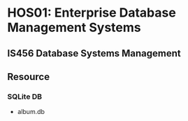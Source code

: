 # HOS01: Enterprise Database Management Systems 
## IS456 Database Systems Management


## Resource
### SQLite DB
* album.db
